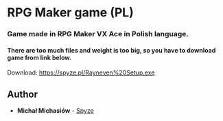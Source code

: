 # RPG Maker game (PL)

### Game made in RPG Maker VX Ace in Polish language.
#### There are too much files and weight is too big, so you have to download game from link below.

Download: https://spyze.pl/Rayneven%20Setup.exe

## Author
* **Michał Michasiów** - [Spyze](https://spyze.pl)
